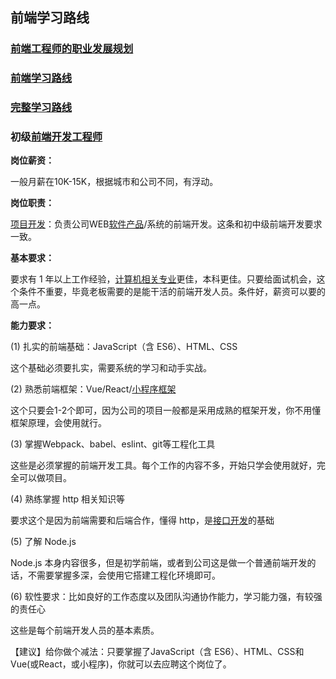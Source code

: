 ## 前端学习路线

### [前端工程师的职业发展规划](https://github.com/f2e-journey/f2e-journey/blob/master/career-planning.md)

### [前端学习路线](https://zhuanlan.zhihu.com/p/164701269)

### [完整学习路线](https://zhuanlan.zhihu.com/p/456534652)

### **初级[前端开发工程师](https://www.zhihu.com/search?q=前端开发工程师&search_source=Entity&hybrid_search_source=Entity&hybrid_search_extra={"sourceType"%3A"answer"%2C"sourceId"%3A2808869205})** 

**岗位薪资：** 

一般月薪在10K-15K，根据城市和公司不同，有浮动。 

**岗位职责：** 

[项目开发](https://www.zhihu.com/search?q=项目开发&search_source=Entity&hybrid_search_source=Entity&hybrid_search_extra={"sourceType"%3A"answer"%2C"sourceId"%3A2808869205})：负责公司WEB[软件产品](https://www.zhihu.com/search?q=软件产品&search_source=Entity&hybrid_search_source=Entity&hybrid_search_extra={"sourceType"%3A"answer"%2C"sourceId"%3A2808869205})/系统的前端开发。这条和初中级前端开发要求一致。 

**基本要求：** 

要求有 1 年以上工作经验，[计算机相关专业](https://www.zhihu.com/search?q=计算机相关专业&search_source=Entity&hybrid_search_source=Entity&hybrid_search_extra={"sourceType"%3A"answer"%2C"sourceId"%3A2808869205})更佳，本科更佳。只要给面试机会，这个条件不重要，毕竟老板需要的是能干活的前端开发人员。条件好，薪资可以要的高一点。 

**能力要求：** 

(1) 扎实的前端基础：JavaScript（含 ES6）、HTML、CSS 

这个基础必须要扎实，需要系统的学习和动手实战。 

(2) 熟悉前端框架：Vue/React/[小程序框架](https://www.zhihu.com/search?q=小程序框架&search_source=Entity&hybrid_search_source=Entity&hybrid_search_extra={"sourceType"%3A"answer"%2C"sourceId"%3A2808869205}) 

这个只要会1-2个即可，因为公司的项目一般都是采用成熟的框架开发，你不用懂框架原理，会使用就行。 

(3) 掌握Webpack、babel、eslint、git等工程化工具 

这些是必须掌握的前端开发工具。每个工作的内容不多，开始只学会使用就好，完全可以做项目。 

(4) 熟练掌握 http 相关知识等 

要求这个是因为前端需要和后端合作，懂得 http，是[接口开发](https://www.zhihu.com/search?q=接口开发&search_source=Entity&hybrid_search_source=Entity&hybrid_search_extra={"sourceType"%3A"answer"%2C"sourceId"%3A2808869205})的基础 

(5) 了解 Node.js 

Node.js 本身内容很多，但是初学前端，或者到公司这是做一个普通前端开发的话，不需要掌握多深，会使用它搭建工程化环境即可。 

(6) 软性要求：比如良好的工作态度以及团队沟通协作能力，学习能力强，有较强的责任心 

这些是每个前端开发人员的基本素质。 

【建议】给你做个减法：只要掌握了JavaScript（含 ES6）、HTML、CSS和 Vue(或React，或小程序)，你就可以去应聘这个岗位了。